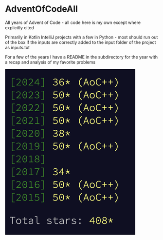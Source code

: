 # AdventOfCodeAll
All years of Advent of Code - all code here is my own except where explicitly cited

Primarily in Kotlin IntelliJ projects with a few in Python - most should run out of the box if the inputs are correctly added to the input folder of the project as inputs<x>.txt

For a few of the years I have a README in the subdirectory for the year with a recap and analysis of my favorite problems

![AOC Image](totalStars.png)
